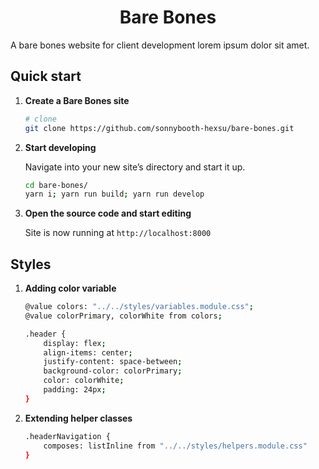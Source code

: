 <h1 align="center">
  Bare Bones
</h1>

<p>A bare bones website for client development lorem ipsum dolor sit amet.</p>

## Quick start

1.  **Create a Bare Bones site**


    ```sh
    # clone
    git clone https://github.com/sonnybooth-hexsu/bare-bones.git
    ```

2.  **Start developing**

    Navigate into your new site’s directory and start it up.

    ```sh
    cd bare-bones/
    yarn i; yarn run build; yarn run develop
    ```

3.  **Open the source code and start editing**

    Site is now running at `http://localhost:8000`

## Styles

1.  **Adding color variable**

    ```sh
    @value colors: "../../styles/variables.module.css";
    @value colorPrimary, colorWhite from colors;

    .header {
        display: flex;
        align-items: center;
        justify-content: space-between;
        background-color: colorPrimary;
        color: colorWhite;
        padding: 24px;
    }
    ```

2.  **Extending helper classes**

    ```sh
    .headerNavigation {
        composes: listInline from "../../styles/helpers.module.css"
    }
    ```
